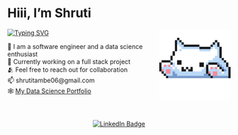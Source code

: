 <h1> Hiii, I’m Shruti</h1>

<img src="https://github.com/TambeShruti/TambeShruti/blob/main/cat.gif" width="32%" alt="vector" align="right"> 

[![Typing SVG](https://readme-typing-svg.herokuapp.com?font=Fira+Code&weight=500&size=19&pause=1000&color=C5CFF7&background=FFFFFF00&random=false&width=435&lines=Software+Engineer;Full+Stack+Developer;Data-driven+problem+solver)](https://git.io/typing-svg)

<div align = "left">
  👀 I am a software engineer and a data science enthusiast<br>
  🤖 Currently working on a full stack project<br>
  🫂 Feel free to reach out for collaboration<br> 
  📫 shrutitambe06@gmail.com <br> 
  🕸️ <a href = "https://tambeshruti.github.io/data-science-portfolio/">My Data Science Portfolio</a>

  </div>
<br>
<br>
<br>

<div id="badges" align = "center">

  <a href="https://www.linkedin.com/in/shrutitambe06/">
    <img src="https://img.shields.io/badge/LinkedIn-0072b1?style=for-the-badge&logo=linkedin&logoColor=white" alt="LinkedIn Badge"/>
  </a>
</div>

<br>

</div>


</div>


